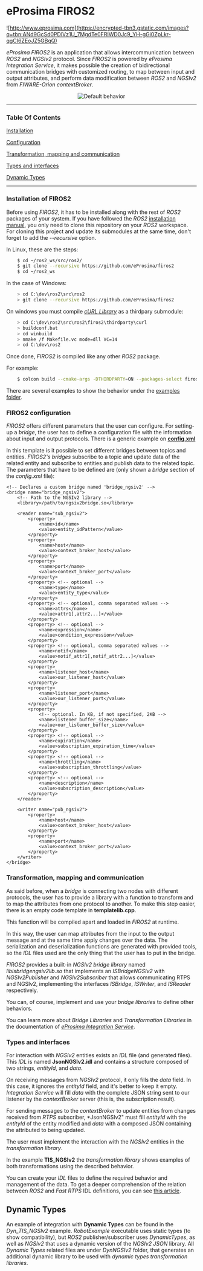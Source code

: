 # eProsima FIROS2
![http://www.eprosima.com](https://encrypted-tbn3.gstatic.com/images?q=tbn:ANd9GcSd0PDlVz1U_7MgdTe0FRIWD0Jc9_YH-gGi0ZpLkr-qgCI6ZEoJZ5GBqQ)

*eProsima FIROS2* is an application that allows intercommunication between *ROS2* and *NGSIv2* protocol.
Since *FIROS2* is powered by *eProsima Integration Service*, it makes possible the creation of bidirectional
communication bridges with customized routing, to map between input and output attributes, and perform data
modification between *ROS2* and *NGSIv2* from *FIWARE-Orion contextBroker*.

<p align="center"> <img src="doc/Firos_main.png" alt="Default behavior"/> </p>

<hr></hr>

### **Table Of Contents**

[Installation](#installation-of-firos2)

[Configuration](#firos2-configuration)

[Transformation, mapping and communication](#transformation-mapping-and-communication)

[Types and interfaces](#types-and-interfaces)

[Dynamic Types](#dynamic-types)

<hr></hr>

### Installation of FIROS2

Before using *FIROS2*, it has to be installed along with the rest of *ROS2* packages of your system.
If you have followed the *ROS2*
<a href="https://index.ros.org/doc/ros2/Installation" target="_blank">installation manual</a>,
you only need to clone this repository on your *ROS2* workspace.
For cloning this project and update its submodules at the same time, don't forget to add the *--recursive* option.

In Linux, these are the steps:

``` bash
    $ cd ~/ros2_ws/src/ros2/
    $ git clone --recursive https://github.com/eProsima/firos2
    $ cd ~/ros2_ws
```

In the case of Windows:

``` bash
    > cd C:\dev\ros2\src\ros2
    > git clone --recursive https://github.com/eProsima/firos2
```

On windows you must compile [*cURL Library*](https://github.com/curl/curl) as a thirdpary submodule:

``` bash
    > cd C:\dev\ros2\src\ros2\firos2\thirdparty\curl
    > buildconf.bat
    > cd winbuild
    > nmake /f Makefile.vc mode=dll VC=14
    > cd C:\dev\ros2
```

Once done, *FIROS2* is compiled like any other *ROS2* package.

For example:

``` bash
    $ colcon build --cmake-args -DTHIRDPARTY=ON --packages-select firos
```

There are several examples to show the behavior under the [examples folder](examples).

### FIROS2 configuration

*FIROS2* offers different parameters that the user can configure. For setting-up a *bridge*,
the user has to define a configuration file with the information about input and output protocols.
There is a generic example on [**config.xml**](resource/config.xml)

In this template is it possible to set different bridges between topics and entities.
*FIROS2's* *bridges* subscribe to a topic and update data of the related entity and subscribe to entities and
publish data to the related topic.
The parameters that have to be defined are (only shown a *bridge* section of the *config.xml* file):

    <!-- Declares a custom bridge named 'bridge_ngsiv2' -->
    <bridge name="bridge_ngsiv2">
        <!-- Path to the NGSIv2 library -->
        <library>/path/to/ngsiv2bridge.so</library>

        <reader name="sub_ngsiv2">
            <property>
                <name>id</name>
                <value>entity_idPattern</value>
            </property>
            <property>
                <name>host</name>
                <value>context_broker_host</value>
            </property>
            <property>
                <name>port</name>
                <value>context_broker_port</value>
            </property>
            <property> <!-- optional -->
                <name>type</name>
                <value>entity_type</value>
            </property>
            <property> <!-- optional, comma separated values -->
                <name>attrs</name>
                <value>attr1[,attr2...]</value>
            </property>
            <property> <!-- optional -->
                <name>expression</name>
                <value>condition_expression</value>
            </property>
            <property> <!-- optional, comma separated values -->
                <name>notif</name>
                <value>notif_attr1[,notif_attr2...]</value>
            </property>
            <property>
                <name>listener_host</name>
                <value>our_listener_host</value>
            </property>
            <property>
                <name>listener_port</name>
                <value>our_listener_port</value>
            </property>
            <property>
                <!-- optional. In KB, if not specified, 2KB -->
                <name>listener_buffer_size</name>
                <value>our_listener_buffer_size</value>
            </property>
            <property> <!-- optional -->
                <name>expiration</name>
                <value>subscription_expiration_time</value>
            </property>
            <property> <!-- optional -->
                <name>throttling</name>
                <value>subscription_throttling</value>
            </property>
            <property> <!-- optional -->
                <name>description</name>
                <value>subscription_description</value>
            </property>
        </reader>

        <writer name="pub_ngsiv2">
            <property>
                <name>host</name>
                <value>context_broker_host</value>
            </property>
            <property>
                <name>port</name>
                <value>context_broker_port</value>
            </property>
        </writer>
    </bridge>

### Transformation, mapping and communication

As said before, when a *bridge* is connecting two nodes with different protocols,
the user has to provide a library with a function to transform and to map the attributes from one protocol to another.
To make this step easier, there is an empty code template in **templatelib.cpp**.

This function will be compiled apart and loaded in *FIROS2* at runtime.

In this way, the user can map attributes from the input to the output message and at the same time apply changes
over the data. The serialization and deserialization functions are generated with provided tools,
so the *IDL* files used are the only thing that the user has to put in the bridge.

*FIROS2* provides a built-in *NGSIv2 bridge library* named *libisbridgengsiv2lib.so* that implements an
*ISBridgeNGSIv2* with *NGSIv2Publisher* and *NGSIv2Subscriber* that allows communicating RTPS and NGSIv2,
implementing the interfaces *ISBridge*, *ISWriter*, and *ISReader* respectively.

You can, of course, implement and use your *bridge libraries* to define other behaviors.

You can learn more about *Bridge Libraries* and *Transformation Libraries* in the documentation of
*[eProsima Integration Service](https://integration-services.readthedocs.io/)*.

### Types and interfaces

For interaction with *NGSIv2* entities exists an *IDL* file (and generated files).
This *IDL* is named **JsonNGSIv2.idl** and contains a structure composed of two strings, *entityId*, and *data*.

On receiving messages from *NGSIv2* protocol, it only fills the *data* field.
In this case, it ignores the *entityId* field, and it's better to keep it empty.
*Integration Service* will fill *data* with the complete JSON string sent to our listener by the
*contextBroker* server (this is, the subscription result).

For sending messages to the *contextBroker* to update entities from changes received from *RTPS* subscriber,
*JsonNGSIv2" must fill *entityId* with the *entityId* of the entity modified and *data* with a composed JSON
containing the attributed to being updated.

The user must implement the interaction with the *NGSIv2* entities in the *transformation library*.

In the example **TIS_NGSIv2** the *transformation library* shows examples of both transformations using the
described behavior.

You can create your *IDL* files to define the required behavior and management of the data.
To get a deeper comprehension of the relation between *ROS2* and *Fast RTPS* IDL definitions,
you can see [this article](http://design.ros2.org/articles/mapping_dds_types.html).

## Dynamic Types

An example of integration with **Dynamic Types** can be found in the *Dyn_TIS_NGSIv2* example.
*RobotExample* executable uses static types (to show compatibility),
but *ROS2* publisher/subscriber uses *DynamicTypes*, as well as *NGSIv2* that uses a dynamic version of the
*NGSIv2 JSON* library.
All *Dynamic Types* related files are under *DynNGSIv2* folder,
that generates an additional dynamic library to be used with *dynamic types transformation libraries*.
